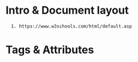 # Intro & Document layout

```
  1. https://www.w3schools.com/html/default.asp
```

# Tags & Attributes
